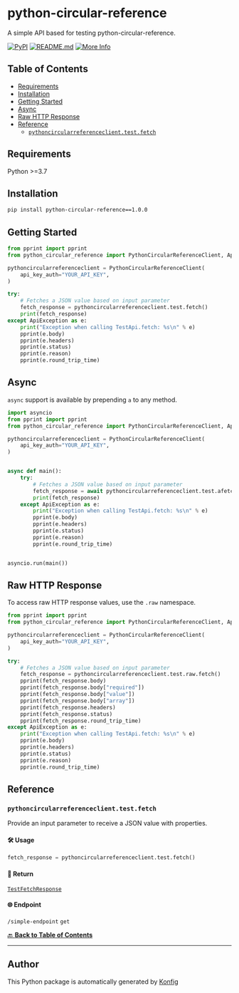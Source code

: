 # python-circular-reference<a id="python-circular-reference"></a>

A simple API based for testing python-circular-reference.


[![PyPI](https://img.shields.io/badge/PyPI-v1.0.0-blue)](https://pypi.org/project/python-circular-reference/1.0.0)
[![README.md](https://img.shields.io/badge/README-Click%20Here-green)](https://github.com/konfig-dev/konfig/tree/main/python#readme)
[![More Info](https://img.shields.io/badge/More%20Info-Click%20Here-orange)](http://example.com/support)

## Table of Contents<a id="table-of-contents"></a>

<!-- toc -->

- [Requirements](#requirements)
- [Installation](#installation)
- [Getting Started](#getting-started)
- [Async](#async)
- [Raw HTTP Response](#raw-http-response)
- [Reference](#reference)
  * [`pythoncircularreferenceclient.test.fetch`](#pythoncircularreferenceclienttestfetch)

<!-- tocstop -->

## Requirements<a id="requirements"></a>

Python >=3.7

## Installation<a id="installation"></a>

```sh
pip install python-circular-reference==1.0.0
```

## Getting Started<a id="getting-started"></a>

```python
from pprint import pprint
from python_circular_reference import PythonCircularReferenceClient, ApiException

pythoncircularreferenceclient = PythonCircularReferenceClient(
    api_key_auth="YOUR_API_KEY",
)

try:
    # Fetches a JSON value based on input parameter
    fetch_response = pythoncircularreferenceclient.test.fetch()
    print(fetch_response)
except ApiException as e:
    print("Exception when calling TestApi.fetch: %s\n" % e)
    pprint(e.body)
    pprint(e.headers)
    pprint(e.status)
    pprint(e.reason)
    pprint(e.round_trip_time)
```

## Async<a id="async"></a>

`async` support is available by prepending `a` to any method.

```python
import asyncio
from pprint import pprint
from python_circular_reference import PythonCircularReferenceClient, ApiException

pythoncircularreferenceclient = PythonCircularReferenceClient(
    api_key_auth="YOUR_API_KEY",
)


async def main():
    try:
        # Fetches a JSON value based on input parameter
        fetch_response = await pythoncircularreferenceclient.test.afetch()
        print(fetch_response)
    except ApiException as e:
        print("Exception when calling TestApi.fetch: %s\n" % e)
        pprint(e.body)
        pprint(e.headers)
        pprint(e.status)
        pprint(e.reason)
        pprint(e.round_trip_time)


asyncio.run(main())
```

## Raw HTTP Response<a id="raw-http-response"></a>

To access raw HTTP response values, use the `.raw` namespace.

```python
from pprint import pprint
from python_circular_reference import PythonCircularReferenceClient, ApiException

pythoncircularreferenceclient = PythonCircularReferenceClient(
    api_key_auth="YOUR_API_KEY",
)

try:
    # Fetches a JSON value based on input parameter
    fetch_response = pythoncircularreferenceclient.test.raw.fetch()
    pprint(fetch_response.body)
    pprint(fetch_response.body["required"])
    pprint(fetch_response.body["value"])
    pprint(fetch_response.body["array"])
    pprint(fetch_response.headers)
    pprint(fetch_response.status)
    pprint(fetch_response.round_trip_time)
except ApiException as e:
    print("Exception when calling TestApi.fetch: %s\n" % e)
    pprint(e.body)
    pprint(e.headers)
    pprint(e.status)
    pprint(e.reason)
    pprint(e.round_trip_time)
```


## Reference<a id="reference"></a>
### `pythoncircularreferenceclient.test.fetch`<a id="pythoncircularreferenceclienttestfetch"></a>

Provide an input parameter to receive a JSON value with properties.

#### 🛠️ Usage<a id="🛠️-usage"></a>

```python
fetch_response = pythoncircularreferenceclient.test.fetch()
```

#### 🔄 Return<a id="🔄-return"></a>

[`TestFetchResponse`](./python_circular_reference/pydantic/test_fetch_response.py)

#### 🌐 Endpoint<a id="🌐-endpoint"></a>

`/simple-endpoint` `get`

[🔙 **Back to Table of Contents**](#table-of-contents)

---


## Author<a id="author"></a>
This Python package is automatically generated by [Konfig](https://konfigthis.com)
